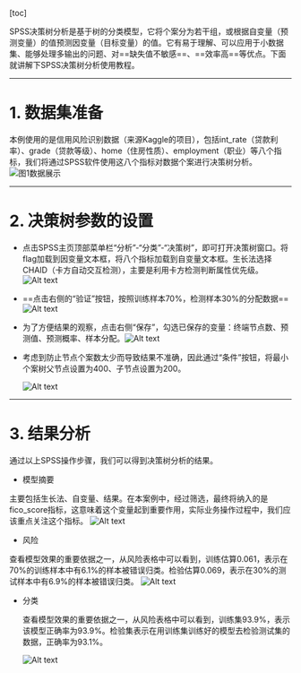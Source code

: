 [toc]

 SPSS决策树分析是基于树的分类模型，它将个案分为若干组，或根据自变量（预测变量）的值预测因变量（目标变量）的值。它有易于理解、可以应用于小数据集、能够处理多输出的问题、对==缺失值不敏感==、==效率高==等优点。下面就讲解下SPSS决策树分析使用教程。

 ---
 # 1. 数据集准备

本例使用的是信用风险识别数据（来源Kaggle的项目），包括int_rate（贷款利率）、grade（贷款等级）、home（住房性质）、employment（职业）等八个指标，我们将通过SPSS软件使用这八个指标对数据个案进行决策树分析。
![图1数据展示](图一数据展示.png)

---


# 2. 决策树参数的设置
 - 点击SPSS主页顶部菜单栏“分析”-“分类”-“决策树”，即可打开决策树窗口。将flag加载到因变量文本框，将八个指标加载到自变量文本框。生长法选择CHAID（卡方自动交互检测），主要是利用卡方检测判断属性优先级。
 ![Alt text](8e2f03dfe372270991944b22f743e9cc618cc21fdd3e3.png)
  
  
  
  -  ==点击右侧的“验证”按钮，按照训练样本70%，检测样本30%的分配数据==
![Alt text](beaa03652e5f07c23496d941f2aa8b8a618cc250a787f.png)

 - 为了方便结果的观察，点击右侧“保存”，勾选已保存的变量：终端节点数、预测值、预测概率、样本分配。![Alt text](a7588c7b8cdcafc83cf39d751fc75ee1618cc2403117f.png)

- 考虑到防止节点个案数太少而导致结果不准确，因此通过“条件”按钮，将最小个案树父节点设置为400、子节点设置为200。






    ![Alt text](beaa03652e5f07c23496d941f2aa8b8a618cc250a787f.png)


---

# 3. 结果分析
   通过以上SPSS操作步骤，我们可以得到决策树分析的结果。

   +  模型摘要

   主要包括生长法、自变量、结果。在本案例中，经过筛选，最终将纳入的是fico_score指标，这意味着这个变量起到重要作用，实际业务操作过程中，我们应该重点关注这个指标。
   ![Alt text](264629bb6d54b0fa4f2144e418ef65f1618cc25ba4b6b.png)

   + 风险

   查看模型效果的重要依据之一，从风险表格中可以看到，训练估算0.061，表示在70%的训练样本中有6.1%的样本被错误归类。检验估算0.069，表示在30%的测试样本中有6.9%的样本被错误归类。
  ![Alt text](cebabdf7f03dad8154145101c5670e17618cc267f1fb8.png)























































































  

























 + 分类

   查看模型效果的重要依据之一，从风险表格中可以看到，训练集93.9%，表示该模型正确率为93.9%。检验集表示在用训练集训练好的模型去检验测试集的数据，正确率为93.1%。


    ![Alt text](7eed0bbae16ec24c1400f960311228f9618cc2ab744ae.png)
